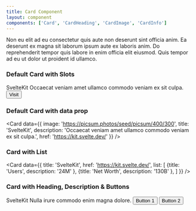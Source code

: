```yaml
---
title: Card Component
layout: component
components: ['Card', 'CardHeading', 'CardImage', 'CardInfo']
---
```


<script>
  import { Card, CardHeading, CardImage, CardInfo, Button, Preview } from '$lib/components'
</script>

Non eu elit ad eu consectetur quis aute non deserunt sint officia anim. Ea deserunt ex magna sit laborum ipsum aute ex laboris anim. Do reprehenderit tempor quis labore in enim officia elit eiusmod. Quis tempor ad eu ut dolor ut proident id ullamco.

### Default Card with Slots

<Card>
  <svelte:fragment slot="image">
    <CardImage image="https://picsum.photos/seed/picsum/400/300" title="SvelteKit" href="https://kit.svelte.dev/" />
  </svelte:fragment>
  <svelte:fragment slot="content">
    <CardHeading href="https://kit.svelte.dev/">SvelteKit</CardHeading>
    <CardInfo>Occaecat veniam amet ullamco commodo veniam ex sit culpa.</CardInfo>
  </svelte:fragment>
  <svelte:fragment slot="buttons">
    <Button href="https://kit.svelte.dev/">Visit</Button>
  </svelte:fragment>
</Card>

### Default Card with data prop

<Card
  data={{
    image: 'https://picsum.photos/seed/picsum/400/300',
    title: 'SvelteKit',
    description: 'Occaecat veniam amet ullamco commodo veniam ex sit culpa.',
    href: 'https://kit.svelte.dev/'
  }}
/>

### Card with List

<Card
  data={{
    title: 'SvelteKit',
    href: 'https://kit.svelte.dev/',
    list: [
      {title: 'Users', description: '24M' },
      {title: 'Net Worth', description: '130B' },
    ]
  }}
/>

### Card with Heading, Description & Buttons

<Card>
  <svelte:fragment slot="content">
    <CardHeading>SvelteKit</CardHeading>
    <CardInfo>Nulla irure commodo enim magna dolore.</CardInfo>
  </svelte:fragment>
  <svelte:fragment slot="buttons">
    <Button>Button 1</Button>
    <Button>Button 2</Button>
  </svelte:fragment>
</Card>
